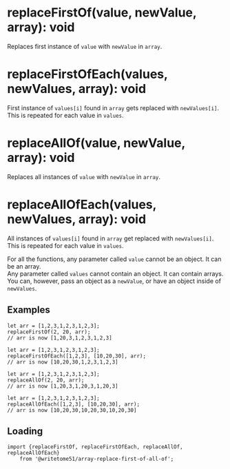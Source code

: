 # replaceFirstOf(value, newValue, array): void

Replaces first instance of `value` with `newValue` in `array`.
  
# replaceFirstOfEach(values, newValues, array): void

First instance of `values[i]` found in `array` gets replaced with `newValues[i]`.  
This is repeated for each value in `values`.

# replaceAllOf(value, newValue, array): void

Replaces all instances of `value` with `newValue` in `array`.

# replaceAllOfEach(values, newValues, array): void

All instances of `values[i]` found in `array` get replaced with `newValues[i]`.   
This is repeated for each value in `values`.

For all the functions, any parameter called `value` cannot be an object.  It can be an array.  
Any parameter called `values` cannot contain an object.  It can contain arrays.  
You can, however, pass an object as a `newValue`, or have an object inside of `newValues`.


## Examples
```
let arr = [1,2,3,1,2,3,1,2,3];  
replaceFirstOf(2, 20, arr);  
// arr is now [1,20,3,1,2,3,1,2,3]

let arr = [1,2,3,1,2,3,1,2,3];  
replaceFirstOfEach([1,2,3], [10,20,30], arr);  
// arr is now [10,20,30,1,2,3,1,2,3]

let arr = [1,2,3,1,2,3,1,2,3];  
replaceAllOf(2, 20, arr);  
// arr is now [1,20,3,1,20,3,1,20,3]

let arr = [1,2,3,1,2,3,1,2,3];  
replaceAllOfEach([1,2,3], [10,20,30], arr);  
// arr is now [10,20,30,10,20,30,10,20,30]
```

## Loading
```
import {replaceFirstOf, replaceFirstOfEach, replaceAllOf, replaceAllOfEach}   
	from '@writetome51/array-replace-first-of-all-of';

```
